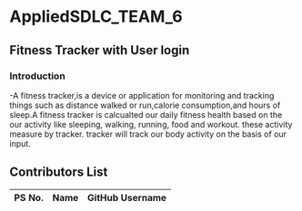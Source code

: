 # AppliedSDLC_TEAM_6
## Fitness Tracker with User login
### Introduction
-A fitness tracker,is a device or application for monitoring and tracking things such as distance walked or run,calorie consumption,and hours of sleep.A fitness tracker is calcualted our daily fitness health based on the our activity like sleeping, walking, running, food and workout. these activity measure by tracker. tracker will track our body activity on the basis of our input.


## Contributors List 
PS No. | Name | GitHub Username |
---------|----------------------|----------------|
